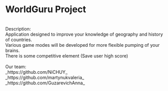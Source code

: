 # **WorldGuru Project** <br />
<br />
Description: <br />
Application designed to improve your knowledge of geography and history of countries. <br />
Various game modes will be developed for more flexible pumping of your brains. <br />
There is some competitive element (Save user high score) <br />
<br />
Our team: <br />
_https://github.com/NiCHUY_ <br />
_https://github.com/martynukvaleria_ <br />
_https://github.com/GuzarevichAnna_  <br />
